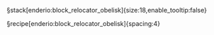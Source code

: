 §stack[enderio:block_relocator_obelisk]{size:18,enable_tooltip:false}

§recipe[enderio:block_relocator_obelisk]{spacing:4}